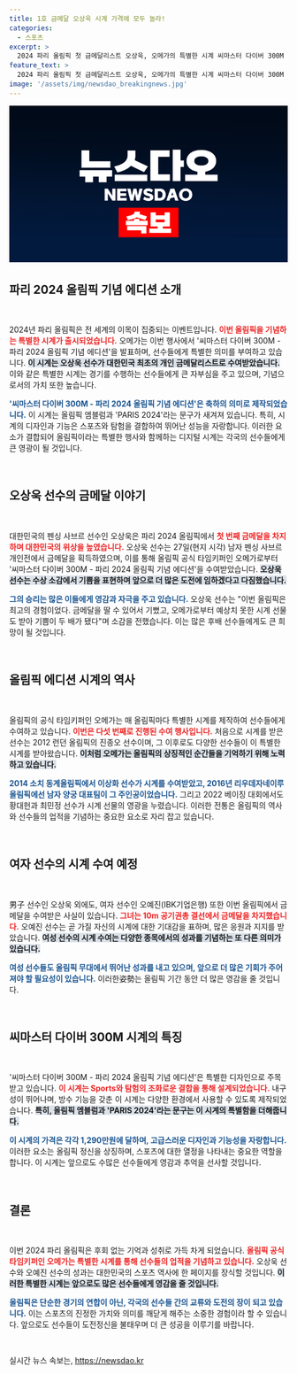```yaml
---
title: 1호 금메달 오상욱 시계 가격에 모두 놀라!
categories:
  - 스포츠
excerpt: >
  2024 파리 올림픽 첫 금메달리스트 오상욱, 오메가의 특별한 시계 씨마스터 다이버 300M 기념선물! 금메달의 기쁨이 두 배로, 올림픽 역사에 또 하나의 기록이 새겨졌다!
feature_text: >
  2024 파리 올림픽 첫 금메달리스트 오상욱, 오메가의 특별한 시계 씨마스터 다이버 300M 기념선물! 금메달의 기쁨이 두 배로, 올림픽 역사에 또 하나의 기록이 새겨졌다!
image: '/assets/img/newsdao_breakingnews.jpg'
---
```


<p><img src="/assets/img/newsdao_breakingnews.jpg" alt="ontimetimes 속보" /></p>

<h2 data-ke-size="size26">파리 2024 올림픽 기념 에디션 소개</h2>

<p data-ke-size="size16">&nbsp;</p>

<p>2024년 파리 올림픽은 전 세계의 이목이 집중되는 이벤트입니다. <b><span style="color: #ee2323;">이번 올림픽을 기념하는 특별한 시계가 출시되었습니다.</span></b> 오메가는 이번 행사에서 '씨마스터 다이버 300M - 파리 2024 올림픽 기념 에디션'을 발표하며, 선수들에게 특별한 의미를 부여하고 있습니다. <b><span style="background-color: #21538527;">이 시계는 오상욱 선수가 대한민국 최초의 개인 금메달리스트로 수여받았습니다.</span></b> 이와 같은 특별한 시계는 경기를 수행하는 선수들에게 큰 자부심을 주고 있으며, 기념으로서의 가치 또한 높습니다. </p>

<p><b><span style="color: #1a5490;">'씨마스터 다이버 300M - 파리 2024 올림픽 기념 에디션'은 축하의 의미로 제작되었습니다.</span></b> 이 시계는 올림픽 엠블럼과 'PARIS 2024'라는 문구가 새겨져 있습니다. 특히, 시계의 디자인과 기능은 스포츠와 탐험을 결합하여 뛰어난 성능을 자랑합니다. 이러한 요소가 결합되어 올림픽이라는 특별한 행사와 함께하는 디지털 시계는 각국의 선수들에게 큰 영광이 될 것입니다.</p>

<p data-ke-size="size16">&nbsp;</p>

<h2 data-ke-size="size26">오상욱 선수의 금메달 이야기</h2>

<p data-ke-size="size16">&nbsp;</p>

<p>대한민국의 펜싱 사브르 선수인 오상욱은 파리 2024 올림픽에서 <b><span style="color: #ee2323;">첫 번째 금메달을 차지하며 대한민국의 위상을 높였습니다.</span></b> 오상욱 선수는 27일(현지 시각) 남자 펜싱 사브르 개인전에서 금메달을 획득하였으며, 이를 통해 올림픽 공식 타임키퍼인 오메가로부터 '씨마스터 다이버 300M - 파리 2024 올림픽 기념 에디션'을 수여받았습니다. <b><span style="background-color: #21538527;">오상욱 선수는 수상 소감에서 기쁨을 표현하며 앞으로 더 많은 도전에 임하겠다고 다짐했습니다.</span></b></p>

<p><b><span style="color: #1a5490;">그의 승리는 많은 이들에게 영감과 자극을 주고 있습니다.</span></b> 오상욱 선수는 "이번 올림픽은 최고의 경험이었다. 금메달을 딸 수 있어서 기뻤고, 오메가로부터 예상치 못한 시계 선물도 받아 기쁨이 두 배가 됐다"며 소감을 전했습니다. 이는 많은 후배 선수들에게도 큰 희망이 될 것입니다.</p>

<p data-ke-size="size16">&nbsp;</p>

<h2 data-ke-size="size26">올림픽 에디션 시계의 역사</h2>

<p data-ke-size="size16">&nbsp;</p>

<p>올림픽의 공식 타임키퍼인 오메가는 매 올림픽마다 특별한 시계를 제작하여 선수들에게 수여하고 있습니다. <b><span style="color: #ee2323;">이번은 다섯 번째로 진행된 수여 행사입니다.</span></b> 처음으로 시계를 받은 선수는 2012 런던 올림픽의 진종오 선수이며, 그 이후로도 다양한 선수들이 이 특별한 시계를 받아왔습니다. <b><span style="background-color: #21538527;">이처럼 오메가는 올림픽의 상징적인 순간들을 기억하기 위해 노력하고 있습니다.</span></b></p>

<p><b><span style="color: #1a5490;">2014 소치 동계올림픽에서 이상화 선수가 시계를 수여받았고, 2016년 리우데자네이루 올림픽에선 남자 양궁 대표팀이 그 주인공이었습니다.</span></b> 그리고 2022 베이징 대회에서도 황대헌과 최민정 선수가 시계 선물의 영광을 누렸습니다. 이러한 전통은 올림픽의 역사와 선수들의 업적을 기념하는 중요한 요소로 자리 잡고 있습니다.</p>

<p data-ke-size="size16">&nbsp;</p>

<h2 data-ke-size="size26">여자 선수의 시계 수여 예정</h2>

<p data-ke-size="size16">&nbsp;</p>

<p>男子 선수인 오상욱 외에도, 여자 선수인 오예진(IBK기업은행) 또한 이번 올림픽에서 금메달을 수여받은 사실이 있습니다. <b><span style="color: #ee2323;">그녀는 10m 공기권총 결선에서 금메달을 차지했습니다.</span></b> 오예진 선수는 곧 가질 자신의 시계에 대한 기대감을 표하며, 많은 응원과 지지를 받았습니다. <b><span style="background-color: #21538527;">여성 선수의 시계 수여는 다양한 종목에서의 성과를 기념하는 또 다른 의미가 있습니다.</span></b></p>

<p><b><span style="color: #1a5490;">여성 선수들도 올림픽 무대에서 뛰어난 성과를 내고 있으며, 앞으로 더 많은 기회가 주어져야 할 필요성이 있습니다.</span></b> 이러한姿勢는 올림픽 기간 동안 더 많은 영감을 줄 것입니다. </p>

<p data-ke-size="size16">&nbsp;</p>

<h2 data-ke-size="size26">씨마스터 다이버 300M 시계의 특징</h2>

<p data-ke-size="size16">&nbsp;</p>

<p>'씨마스터 다이버 300M - 파리 2024 올림픽 기념 에디션'은 특별한 디자인으로 주목받고 있습니다. <b><span style="color: #ee2323;">이 시계는 Sports와 탐험의 조화로운 결합을 통해 설계되었습니다.</span></b> 내구성이 뛰어나며, 방수 기능을 갖춘 이 시계는 다양한 환경에서 사용할 수 있도록 제작되었습니다. <b><span style="background-color: #21538527;">특히, 올림픽 엠블럼과 'PARIS 2024'라는 문구는 이 시계의 특별함을 더해줍니다.</span></b></p>

<p><b><span style="color: #1a5490;">이 시계의 가격은 각각 1,290만원에 달하며, 고급스러운 디자인과 기능성을 자랑합니다.</span></b> 이러한 요소는 올림픽 정신을 상징하며, 스포츠에 대한 열정을 나타내는 중요한 역할을 합니다. 이 시계는 앞으로도 수많은 선수들에게 영감과 추억을 선사할 것입니다.</p>

<p data-ke-size="size16">&nbsp;</p>

<h2 data-ke-size="size26">결론</h2>

<p data-ke-size="size16">&nbsp;</p>

<p>이번 2024 파리 올림픽은 후회 없는 기억과 성취로 가득 차게 되었습니다. <b><span style="color: #ee2323;">올림픽 공식 타임키퍼인 오메가는 특별한 시계를 통해 선수들의 업적을 기념하고 있습니다.</span></b> 오상욱 선수와 오예진 선수의 성과는 대한민국의 스포츠 역사에 한 페이지를 장식할 것입니다. <b><span style="background-color: #21538527;">이러한 특별한 시계는 앞으로도 많은 선수들에게 영감을 줄 것입니다.</span></b></p>

<p><b><span style="color: #1a5490;">올림픽은 단순한 경기의 연합이 아닌, 각국의 선수들 간의 교류와 도전의 장이 되고 있습니다.</span></b> 이는 스포츠의 진정한 가치와 의미를 깨닫게 해주는 소중한 경험이라 할 수 있습니다. 앞으로도 선수들이 도전정신을 불태우며 더 큰 성공을 이루기를 바랍니다.</p>

<p data-ke-size="size16">&nbsp;</p>
실시간 뉴스 속보는, <a href="https://newsdao.kr" rel="dofollow">https://newsdao.kr</a>


